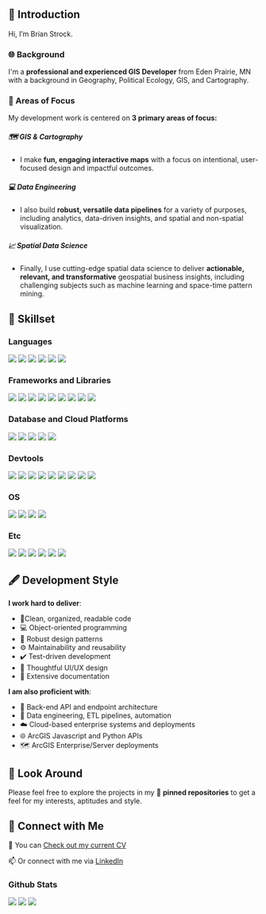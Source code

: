 <h2>👋 Introduction</h2>

Hi, I’m Brian Strock.

<h3>🌐 Background</h3>

I'm a **professional and experienced GIS Developer** from Eden Prairie, MN with a background in Geography, Political Ecology, GIS, and Cartography.  

<h3>🔎 Areas of Focus</h3>

My development work is centered on **3 primary areas of focus:**

<h5>🗺️ GIS & Cartography</h5>

* I make **fun, engaging interactive maps** with a focus on intentional, user-focused design and impactful outcomes.

<h5>💻  Data Engineering</h5>

* I also build **robust, versatile data pipelines** for a variety of purposes, including analytics, data-driven insights, and spatial and non-spatial visualization.

<h5>📈 Spatial Data Science</h5>

* Finally, I use cutting-edge spatial data science to deliver **actionable, relevant, and transformative** geospatial business insights, including challenging subjects such as machine learning and space-time pattern mining.

<h2>🧰 Skillset</h2>

<h3>Languages</h3>

<img src="https://img.shields.io/badge/Python-FFD43B?style=for-the-badge&logo=python&logoColor=blue"> <img src="https://img.shields.io/badge/JavaScript-F7DF1E?style=for-the-badge&logo=javascript&logoColor=black"> <img src="https://img.shields.io/badge/HTML5-E34F26?style=for-the-badge&logo=html5&logoColor=white"> <img src="https://img.shields.io/badge/CSS3-1572B6?style=for-the-badge&logo=css3&logoColor=white"> <img src="https://img.shields.io/badge/Swift-FA7343?style=for-the-badge&logo=swift&logoColor=white">  <img src="https://img.shields.io/badge/Java-ED8B00?style=for-the-badge&logo=java&logoColor=white"> 

<h3>Frameworks and Libraries</h3>

<img src="https://img.shields.io/badge/fastapi-109989?style=for-the-badge&logo=FASTAPI&logoColor=white"> <img src="https://img.shields.io/badge/React-20232A?style=for-the-badge&logo=react&logoColor=61DAFB"> <img src="https://img.shields.io/badge/Leaflet-199900?style=for-the-badge&logo=Leaflet&logoColor=white"> <img src="https://img.shields.io/badge/jQuery-0769AD?style=for-the-badge&logo=jquery&logoColor=white"> <img src="https://img.shields.io/badge/Pandas-2C2D72?style=for-the-badge&logo=pandas&logoColor=white"> <img src="https://img.shields.io/badge/Jupyter-F37626.svg?&style=for-the-badge&logo=Jupyter&logoColor=white"> <img src="https://img.shields.io/badge/Material%20UI-007FFF?style=for-the-badge&logo=mui&logoColor=white"> <img src="https://img.shields.io/badge/OpenStreetMap-7EBC6F?style=for-the-badge&logo=OpenStreetMap&logoColor=white"> <img src="https://img.shields.io/badge/Node.js-339933?style=for-the-badge&logo=nodedotjs&logoColor=white">    

<h3>Database and Cloud Platforms</h3>

<img src="https://img.shields.io/badge/PostgreSQL-316192?style=for-the-badge&logo=postgresql&logoColor=white"> <img src="https://img.shields.io/badge/Snowflake-29B5E8.svg?style=for-the-badge&logo=Snowflake&logoColor=white"> <img src="https://img.shields.io/badge/Microsoft%20SQL%20Server-CC2927?style=for-the-badge&logo=microsoft%20sql%20server&logoColor=white"> <img src="https://img.shields.io/badge/microsoft%20azure-0089D6?style=for-the-badge&logo=microsoft-azure&logoColor=white"> <img src="https://img.shields.io/badge/Heroku-430098?style=for-the-badge&logo=heroku&logoColor=white">
                                                                                                                   
<h3>Devtools</h3>

<img src="https://img.shields.io/badge/conda-342B029.svg?&style=for-the-badge&logo=anaconda&logoColor=white"> <img src="https://img.shields.io/badge/GitHub-100000?style=for-the-badge&logo=github&logoColor=white"> <img src="https://img.shields.io/badge/Azure_DevOps-0078D7?style=for-the-badge&logo=azure-devops&logoColor=white"> <img src="https://img.shields.io/badge/Docker-2CA5E0?style=for-the-badge&logo=docker&logoColor=white"> <img src="https://img.shields.io/badge/kubernetes-326ce5.svg?&style=for-the-badge&logo=kubernetes&logoColor=white"> <img src="https://img.shields.io/badge/PyCharm-000000.svg?&style=for-the-badge&logo=PyCharm&logoColor=white"> <img src="https://img.shields.io/badge/WebStorm-000000?style=for-the-badge&logo=WebStorm&logoColor=white"> <img src="https://img.shields.io/badge/Xcode-007ACC?style=for-the-badge&logo=Xcode&logoColor=white"> <img src="https://img.shields.io/badge/Postman-FF6C37?style=for-the-badge&logo=Postman&logoColor=white">                                                                                                         
<h3>OS</h3>

<img src="https://img.shields.io/badge/mac%20os-000000?style=for-the-badge&logo=apple&logoColor=white"> <img src="https://img.shields.io/badge/Windows-0078D6?style=for-the-badge&logo=windows&logoColor=white"> <img src="https://img.shields.io/badge/Linux-FCC624?style=for-the-badge&logo=linux&logoColor=black"> <img src="https://img.shields.io/badge/iOS-000000?style=for-the-badge&logo=ios&logoColor=white">

<h3>Etc</h3>

<img src="https://img.shields.io/badge/Microsoft_Office-D83B01?style=for-the-badge&logo=microsoft-office&logoColor=white"> <img src="https://img.shields.io/badge/Markdown-000000?style=for-the-badge&logo=markdown&logoColor=white"> <img src="ttps://img.shields.io/badge/Slack-4A154B?style=for-the-badge&logo=slack&logoColor=white"> <img src="https://img.shields.io/badge/Microsoft_Teams-6264A7?style=for-the-badge&logo=microsoft-teams&logoColor=white"> <img src="https://img.shields.io/badge/affinitydesginer-%231B72BE.svg?style=for-the-badge&logo=affinity-designer&logoColor=white"> <img src="https://img.shields.io/badge/Adobe%20Creative%20Cloud-DA1F26?style=for-the-badge&logo=Adobe%20Creative%20Cloud&logoColor=white"> 

<h2>🖋️ Development Style</h2>

**I work hard to deliver**:

* 🧹Clean, organized, readable code
* 💻 Object-oriented programming
* 🧱 Robust design patterns
* ⚙️ Maintainability and reusability
* ✔️ Test-driven development
* 🧏 Thoughtful UI/UX design
* 📓 Extensive documentation

**I am also proficient with**:

- 🔄 Back-end API and endpoint architecture
- 🤖 Data engineering, ETL pipelines, automation
- ☁️ Cloud-based enterprise systems and deployments
- 🌐 ArcGIS Javascript and Python APIs
- 🗺️ ArcGIS Enterprise/Server deployments

<h2>👀 Look Around</h2>

Please feel free to explore the projects in my 📌 **pinned repositories** to get a feel for my interests, aptitudes and style.

<h2>🔌 Connect with Me</h2>

📎 You can [Check out my current CV](https://github.com/bstrock/bstrock/blob/main/Strock%2C%20Brian%20-%20%20Sr.%20GIS%20Developer%20-%20CV.docx)

📫 Or connect with me via [LinkedIn](https://www.linkedin.com/in/bstrockdev/)

<h3> Github Stats </h3>

<img src="https://github-profile-summary-cards.vercel.app/api/cards/profile-details?username=bstrock&theme=vue">

<img src="https://github-readme-streak-stats.herokuapp.com/?user=bstrock">

<img src="https://github-profile-trophy.vercel.app/?username=bstrock">

<!---
bstrock/bstrock is a ✨ special ✨ repository because its `README.md` (this file) appears on your GitHub profile.
You can click the Preview link to take a look at your changes.
--->

